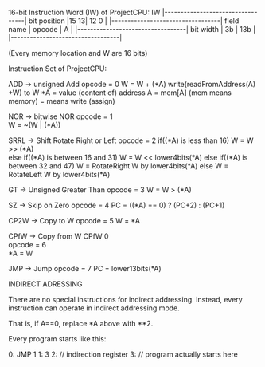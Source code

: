 

16-bit Instruction Word (IW) of ProjectCPU:
                              IW 
               |----------------------------------|
  bit position |15    13| 12                    0 |
               |----------------------------------|
    field name | opcode |           A             |
               |----------------------------------|
     bit width |   3b   |          13b            |
               |----------------------------------|
			   
(Every memory location and W are 16 bits)

Instruction Set of ProjectCPU:

ADD   -> unsigned Add
         opcode = 0
         W = W + (*A)
         write(readFromAddress(A) +W) to W
         *A = value (content of) address A = mem[A] (mem means memory)
         = means write (assign)

NOR   -> bitwise NOR
         opcode = 1                  
         W = ~(W | (*A))             

SRRL  -> Shift Rotate Right or Left
         opcode = 2
         if((*A) is less than 16) W = W >> (*A)   
		 else if((*A) is between 16 and 31) W = W << lower4bits(*A)
		 else if((*A) is between 32 and 47) W = RotateRight W by lower4bits(*A)
		 else W = RotateLeft W by lower4bits(*A)

GT    -> Unsigned Greater Than
         opcode = 3
         W = W > (*A)            

SZ    -> Skip on Zero
         opcode = 4
         PC = ((*A) == 0) ? (PC+2) : (PC+1)
		 
CP2W  -> Copy to W
         opcode = 5
         W = *A           

CPfW  -> Copy from W    CPfW 0         
         opcode = 6                     
         *A = W

JMP   -> Jump
         opcode = 7
         PC = lower13bits(*A)
		 
INDIRECT ADRESSING

There are no special instructions for indirect addressing. Instead, every instruction
can operate in indirect addressing mode.

That is, if A==0, replace *A above with **2.

Every program starts like this:

0: JMP 1
1: 3
2: // indirection register
3: // program actually starts here
